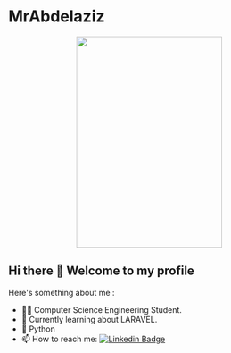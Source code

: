 # MrAbdelaziz
<p align="center"><img src="https://www.pinclipart.com/picdir/big/528-5281773_young-people-clipart-man-on-laptop-cartoon-png.png" width="261" height="378" /> </p>

## Hi there 👋  Welcome to my profile

Here's something about me :

- 💁‍♀️ Computer Science Engineering Student. 
- 📖 Currently learning about LARAVEL.
- 💙 Python
- 📫 How to reach me: [![Linkedin Badge](https://img.shields.io/badge/-LinkedIn-blue?style=flat-square&logo=Linkedin&logoColor=white&link=https://www.linkedin.com/in/gaurav-kumar-yadav/)](https://www.linkedin.com/in/abdelazizelouahab/)
